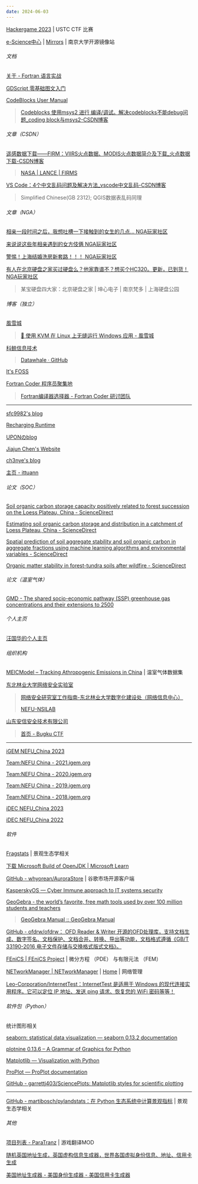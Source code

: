 ```yaml
---
date: 2024-06-03
---
```


[Hackergame 2023](https://hack.lug.ustc.edu.cn/) | USTC CTF 比赛

[e-Science中心](https://sci.nju.edu.cn/main.htm) | [Mirrors](https://mirror.nju.edu.cn/) | 南京大学开源镜像站

###### 文档

[关于 - Fortran 语言实战](https://fortran-fans.github.io/Fortran-in-Action/)

[GDScript 零基础图文入门](https://reimenn.github.io/MyGDSciprtBook/)

[CodeBlocks User Manual](https://www.codeblocks.org/docs/main_codeblocks_en.html)

> [Codeblocks 使用msys2 进行 编译/调试。解决codeblocks不能debug问题_coding block与msys2-CSDN博客](https://blog.csdn.net/qq_39743953/article/details/105476137)

###### 文章（CSDN）

[遥感数据下载——FIRM：VIIRS火点数据、MODIS火点数据简介及下载_火点数据下载-CSDN博客](https://blog.csdn.net/knkn123/article/details/105866652)

> [NASA | LANCE | FIRMS](https://firms.modaps.eosdis.nasa.gov/map/)

[VS Code：4个中文乱码问题及解决方法_vscode中文乱码-CSDN博客](https://blog.csdn.net/qq_34801642/article/details/103759002)

> Simplified Chinese(GB 2312); QGIS数据表乱码同理

###### 文章（NGA）

[相亲一段时间之后，我想吐槽一下接触到的女生的几点… NGA玩家社区](https://bbs.nga.cn/read.php?tid=40448095&rand=365)

[来说说这些年相亲遇到的女方伎俩 NGA玩家社区](https://bbs.nga.cn/read.php?tid=26335583)

[警惕！上海结婚洗房新套路！！！ NGA玩家社区](https://bbs.nga.cn/read.php?tid=40465070&rand=714)

[有人在北京硬盘之家买过硬盘么？他家靠谱不？想买个HC320。更新，已到货！ NGA玩家社区](https://g.nga.cn/read.php?tid=26236641)

> 某宝硬盘四大家：北京硬盘之家 | 坤心电子 | 南京梵多 | 上海硬盘公园

###### 博客（独立）

[風雪城](https://blog.chyk.ink/)

> [💠 使用 KVM 在 Linux 上无缝运行 Windows 应用 - 風雪城](https://blog.chyk.ink/2022/04/20/run-windows-apps-in-kvm-on-linux/)

[科鲸信息技术](https://datawhale.cn/home)

> [Datawhale · GitHub](https://github.com/datawhalechina)

[It's FOSS](https://itsfoss.com/)

[Fortran Coder 程序员聚集地](http://fcode.cn/)

> [Fortran编译器选择器 - Fortran Coder 研讨团队](http://choose.fcode.cn/)

------

[sfc9982's blog](https://googles.plus/)

[Recharging Runtime](https://hextuff.dev/)

[UPONのblog](https://xn--upon-eu0gs25bb4rvft66lyw5dlzd.googles.icu/)

[Jiajun Chen's Website](https://www.0error.net/)

[ch3nye's blog](https://ch3nye.top/)

[主页 - ittuann](https://ittuann.github.io/)

###### 论文（SOC）

[Soil organic carbon storage capacity positively related to forest succession on the Loess Plateau, China - ScienceDirect](https://www.sciencedirect.com/science/article/pii/S0341816213001550)

[Estimating soil organic carbon storage and distribution in a catchment of Loess Plateau, China - ScienceDirect](https://www.sciencedirect.com/science/article/pii/S0016706109003292)

[Spatial prediction of soil aggregate stability and soil organic carbon in aggregate fractions using machine learning algorithms and environmental variables - ScienceDirect](https://www.sciencedirect.com/science/article/pii/S2352009421000857)

[Organic matter stability in forest-tundra soils after wildfire - ScienceDirect](https://www.sciencedirect.com/science/article/pii/S0341816224003527)

###### 论文（温室气体）

[GMD - The shared socio-economic pathway (SSP) greenhouse gas concentrations and their extensions to 2500](https://gmd.copernicus.org/articles/13/3571/2020/)

###### 个人主页

[汪国华的个人主页](https://bioinfor.nefu.edu.cn/)

###### 组织机构

[MEICModel – Tracking Athropogenic Emissions in China](http://meicmodel.org.cn/#firstPage) | 温室气体数据集

[东北林业大学网络安全实验室](https://nefu-nsi.github.io/)

> [网络安全研究室工作指南-东北林业大学数字化建设处（网络信息中心）](https://nic.nefu.edu.cn/info/1019/1333.htm)
>
> [NEFU-NSILAB](https://github.com/NEFU-NSI)

[山东安信安全技术有限公司](https://www.axaq.cn/)

> [首页 - Bugku CTF](https://ctf.bugku.com/)

------

[iGEM NEFU_China 2023](https://2023.igem.wiki/nefu-china/)

[Team:NEFU China - 2021.igem.org](https://2021.igem.org/Team:NEFU_China)

[Team:NEFU China - 2020.igem.org](https://2020.igem.org/Team:NEFU_China)

[Team:NEFU China - 2019.igem.org](https://2019.igem.org/Team:NEFU_China)

[Team:NEFU China - 2018.igem.org](https://2018.igem.org/Team:NEFU_China)

[iDEC NEFU_China 2023](https://idec-teams.github.io/2023_NEFU_China/)

[iDEC NEFU_China 2022](https://idec-teams.github.io/2022_NEFU_China/)

###### 软件

[Fragstats](https://fragstats.org/index.php) | 景观生态学相关

[下载 Microsoft Build of OpenJDK | Microsoft Learn](https://learn.microsoft.com/zh-cn/java/openjdk/download)

[GitHub - whyorean/AuroraStore](https://github.com/whyorean/AuroraStore) | 谷歌市场开源客户端

[KasperskyOS — Cyber Immune approach to IT systems security](https://os.kaspersky.com/)

[GeoGebra - the world’s favorite, free math tools used by over 100 million students and teachers](https://www.geogebra.org/)

> [GeoGebra Manual :: GeoGebra Manual](https://geogebra.github.io/docs/manual/en/)

[GitHub - ofdrw/ofdrw： OFD Reader & Writer 开源的OFD处理库，支持文档生成、数字签名、文档保护、文档合并、转换、导出等功能，文档格式遵循《GB/T 33190-2016 电子文件存储与交换格式版式文档》。](https://github.com/ofdrw/ofdrw)

[FEniCS | FEniCS Project](https://fenicsproject.org/) | 微分方程 （PDE） 与有限元法 （FEM）

[NETworkManager | NETworkManager](https://borntoberoot.net/NETworkManager/) | [Home](https://borntoberoot.net/) | 网络管理

[Leo-Corporation/InternetTest：InternetTest 是适用于 Windows 的现代连接实用程序。它可以定位 IP 地址、发送 ping 请求、恢复您的 WiFi 密码等等！](https://github.com/Leo-Corporation/InternetTest)

###### 软件包（Python）

统计图形相关

[seaborn: statistical data visualization — seaborn 0.13.2 documentation](https://seaborn.pydata.org/)

[plotnine 0.13.6 – A Grammar of Graphics for Python](https://plotnine.org/)

[Matplotlib — Visualization with Python](https://matplotlib.org/)

[ProPlot — ProPlot documentation](https://proplot.readthedocs.io/en/latest/)

[GitHub - garrettj403/SciencePlots: Matplotlib styles for scientific plotting](https://github.com/garrettj403/SciencePlots)

------

[GitHub - martibosch/pylandstats：在 Python 生态系统中计算景观指标](https://github.com/martibosch/pylandstats) | 景观生态学相关

###### 其他

[项目列表 - ParaTranz](https://paratranz.cn/projects) | 游戏翻译MOD

[随机英国地址生成，英国虚构信息生成器，世界各国虚拟身份信息、地址、信用卡生成](https://britainaddress.github.io/)

[美国地址生成器 - 美国身份生成器 - 美国信用卡生成器](https://www.meiguodizhi.com/)